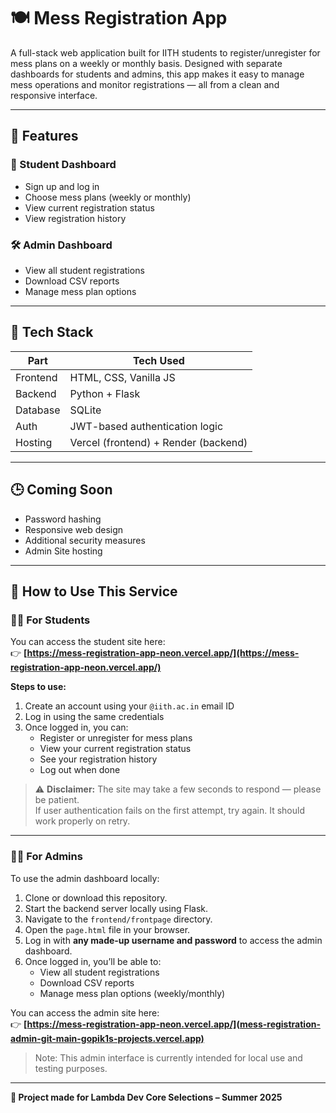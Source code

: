 # 🍽️ Mess Registration App

A full-stack web application built for IITH students to register/unregister for mess plans on a weekly or monthly basis. Designed with separate dashboards for students and admins, this app makes it easy to manage mess operations and monitor registrations — all from a clean and responsive interface.

---

## 📌 Features

### 👤 Student Dashboard

- Sign up and log in  
- Choose mess plans (weekly or monthly)  
- View current registration status  
- View registration history  

### 🛠️ Admin Dashboard

- View all student registrations  
- Download CSV reports  
- Manage mess plan options  

---

## 🧠 Tech Stack

| Part     | Tech Used                        |
| -------- | -------------------------------- |
| Frontend | HTML, CSS, Vanilla JS            |
| Backend  | Python + Flask                   |
| Database | SQLite                           |
| Auth     | JWT-based authentication logic   |
| Hosting  | Vercel (frontend) + Render (backend) |

---

## 🕒 Coming Soon

- Password hashing  
- Responsive web design  
- Additional security measures
- Admin Site hosting

---

## 🚀 How to Use This Service

### 🙋‍♂️ For Students

You can access the student site here:  
👉 **[https://mess-registration-app-neon.vercel.app/](https://mess-registration-app-neon.vercel.app/)**

**Steps to use:**

1. Create an account using your `@iith.ac.in` email ID  
2. Log in using the same credentials  
3. Once logged in, you can:
   - Register or unregister for mess plans  
   - View your current registration status  
   - See your registration history  
   - Log out when done  

> ⚠️ **Disclaimer:** The site may take a few seconds to respond — please be patient.  
> If user authentication fails on the first attempt, try again. It should work properly on retry.

---

### 🧑‍💼 For Admins

To use the admin dashboard locally:

1. Clone or download this repository.
2. Start the backend server locally using Flask.
3. Navigate to the `frontend/frontpage` directory.
4. Open the `page.html` file in your browser.
5. Log in with **any made-up username and password** to access the admin dashboard.
6. Once logged in, you’ll be able to:
   - View all student registrations  
   - Download CSV reports  
   - Manage mess plan options (weekly/monthly)
   
You can access the admin site here:  
👉 **[https://mess-registration-app-neon.vercel.app/](mess-registration-admin-git-main-gopik1s-projects.vercel.app)**

> Note: This admin interface is currently intended for local use and testing purposes.

---

**📘 Project made for Lambda Dev Core Selections – Summer 2025**

